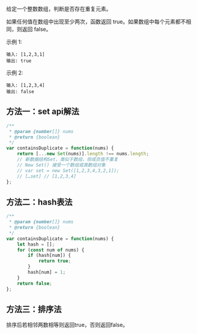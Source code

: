 给定一个整数数组，判断是否存在重复元素。

如果任何值在数组中出现至少两次，函数返回 true。如果数组中每个元素都不相同，则返回 false。

示例 1:

    输入: [1,2,3,1]
    输出: true

示例 2:

    输入: [1,2,3,4]
    输出: false

## 方法一：set api解法

```javascript
/**
 * @param {number[]} nums
 * @return {boolean}
 */
var containsDuplicate = function(nums) {
    return [...new Set(nums)].length !== nums.length;
    // 新数据结构Set，类似于数组，但成员值不重复
    // New Set() 接受一个数组或类数组对象
    // var set = new Set([1,2,3,4,3,2,1]); 
    // […set] // [1,2,3,4]
};
```

## 方法二：hash表法

```javascript
/**
 * @param {number[]} nums
 * @return {boolean}
 */
var containsDuplicate = function(nums) {
    let hash = [];
    for (const num of nums) {
        if (hash[num]) {
            return true;
        }
        hash[num] = 1;
    }
    return false;
};
```

## 方法三：排序法

排序后若相邻两数相等则返回true，否则返回false。